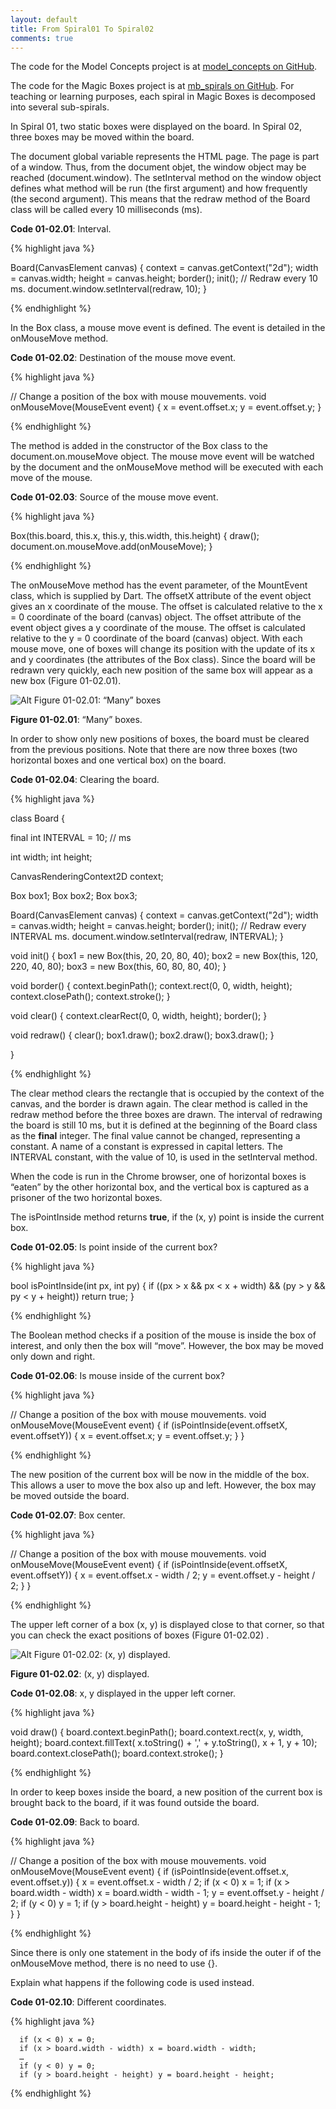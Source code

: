 ```yaml
---
layout: default
title: From Spiral01 To Spiral02
comments: true
---
```


The code for the Model Concepts project is at [model_concepts on GitHub](https://github.com/dzenanr/model_concepts).

The code for the Magic Boxes project is at [mb_spirals on GitHub](https://github.com/dzenanr/mb_spirals). For teaching or learning purposes, each spiral in Magic Boxes is decomposed into several sub-spirals. 

In Spiral 01, two static boxes were displayed on the board. In Spiral 02, three boxes may be moved within the board.

The document global variable represents the HTML page. The page is part of a window. Thus, from the document objet, the window object may be reached (document.window). The setInterval method on the window object defines what method will be run (the first argument) and how frequently (the second argument).  This means that the redraw method of the Board class will be called every 10 milliseconds (ms).

**Code 01-02.01**: Interval.

{% highlight java %}

  Board(CanvasElement canvas) {
    context = canvas.getContext("2d");
    width = canvas.width;
    height = canvas.height;
    border();
    init();
    // Redraw every 10 ms.
    document.window.setInterval(redraw, 10);
  }

{% endhighlight %}

In the Box class, a mouse move event is defined. The event is detailed in the onMouseMove method. 

**Code 01-02.02**: Destination of the mouse move event.

{% highlight java %}

  // Change a position of the box with mouse mouvements.
  void onMouseMove(MouseEvent event) {
    x = event.offset.x;
    y = event.offset.y;
  }

{% endhighlight %}

The method is added in the constructor of the Box class to the document.on.mouseMove object. The mouse move event will be watched by the document and the onMouseMove method will be executed with each move of the mouse.

**Code 01-02.03**: Source of the mouse move event.

{% highlight java %}

  Box(this.board, this.x, this.y, this.width, this.height) {
    draw();
    document.on.mouseMove.add(onMouseMove);
  }

{% endhighlight %}

The onMouseMove method has the event parameter, of the MountEvent class, which is supplied by Dart. The offsetX attribute of the event object gives an x coordinate of the mouse.  The offset is calculated relative to the x = 0 coordinate of the board (canvas) object. The offset attribute of the event object gives a y coordinate of the mouse.  The offset is calculated relative to the y = 0 coordinate of the board (canvas) object. With each mouse move, one of boxes will change its position with the update of its x and y coordinates (the attributes of the Box class).  Since the board will be redrawn very quickly, each new position of the same box will appear as a new box (Figure 01-02.01).

![Alt Figure 01-02.01: “Many” boxes](/img/s01s02/ManyBoxes.png)

**Figure 01-02.01**: “Many” boxes.

In order to show only new positions of boxes, the board must be cleared from the previous positions. Note that there are now three boxes (two horizontal boxes and one vertical box) on the board.

**Code 01-02.04**: Clearing the board.

{% highlight java %}

class Board {
  
  final int INTERVAL = 10; // ms
 
  int width;
  int height;
  
  CanvasRenderingContext2D context;
  
  Box box1;
  Box box2;
  Box box3;
  
  Board(CanvasElement canvas) {
    context = canvas.getContext("2d");
    width = canvas.width;
    height = canvas.height;
    border();
    init();
    // Redraw every INTERVAL ms.
    document.window.setInterval(redraw, INTERVAL);
  }
  
  void init() {
    box1 = new Box(this, 20, 20, 80, 40);
    box2 = new Box(this, 120, 220, 40, 80);
    box3 = new Box(this, 60, 80, 80, 40);
  }
  
  void border() {
    context.beginPath();
    context.rect(0, 0, width, height);
    context.closePath();
    context.stroke();
  }
  
  void clear() {
    context.clearRect(0, 0, width, height);
    border();
  } 
  
  void redraw() {
    clear(); 
    box1.draw();
    box2.draw();
    box3.draw();
  }

}

{% endhighlight %}

The clear method clears the rectangle that is occupied by the context of the canvas, and the border is drawn again. The clear method is called in the redraw method before the three boxes are drawn. The interval of redrawing the board is still 10 ms, but it is defined at the beginning of the Board class as the **final** integer. The final value cannot be changed, representing a constant. A name of a constant is expressed in capital letters. The INTERVAL constant, with the value of 10, is used in the setInterval method.

When the code is run in the Chrome browser, one of horizontal boxes is “eaten” by the other horizontal box, and the vertical box is captured as a prisoner of the two horizontal boxes.

The isPointInside method returns **true**, if the (x, y) point is inside the current box.

**Code 01-02.05**: Is point inside of the current box?

{% highlight java %}

  bool isPointInside(int px, int py) {
    if ((px > x && px < x + width) && (py > y && py < y + height))
      return true;
  }

{% endhighlight %}

The Boolean method checks if a position of the mouse is inside the box of interest, and only then the box will “move”. However, the box may be moved only down and right.

**Code 01-02.06**: Is mouse inside of the current box?

{% highlight java %}

  // Change a position of the box with mouse mouvements.
  void onMouseMove(MouseEvent event) {
    if (isPointInside(event.offsetX, event.offsetY)) {
      x = event.offset.x;
      y = event.offset.y;
    }
  }

{% endhighlight %}

The new position of the current box will be now in the middle of the box. This allows a user to move the box also up and left. However, the box may be moved outside the board. 

**Code 01-02.07**: Box center.

{% highlight java %}

  // Change a position of the box with mouse mouvements.
  void onMouseMove(MouseEvent event) {
    if (isPointInside(event.offsetX, event.offsetY)) {
      x = event.offset.x - width / 2;
      y = event.offset.y - height / 2;
    }
  }

{% endhighlight %}

The upper left corner of a box (x, y) is displayed close to that corner, so that you can check the exact positions of boxes (Figure 01-02.02) .

![Alt Figure 01-02.02: (x, y) displayed.](/img/s01s02/xyDisplayed.png)

**Figure 01-02.02**: (x, y) displayed.

**Code 01-02.08**: x, y displayed in the upper left corner.

{% highlight java %}

  void draw() {
    board.context.beginPath();
    board.context.rect(x, y, width, height);
    board.context.fillText(
      x.toString() + ',' + y.toString(), x + 1, y + 10);
    board.context.closePath();
    board.context.stroke();
  }

{% endhighlight %}

In order to keep boxes inside the board, a new position of the current box is brought back to the board, if it was found outside the board.

**Code 01-02.09**: Back to board.

{% highlight java %}

  // Change a position of the box with mouse mouvements.
  void onMouseMove(MouseEvent event) {
    if (isPointInside(event.offset.x, event.offset.y)) {
      x = event.offset.x - width / 2;
      if (x < 0) x = 1;
      if (x > board.width - width) x = board.width - width - 1;
      y = event.offset.y - height / 2;
      if (y < 0) y = 1;
      if (y > board.height - height) y = board.height - height - 1;
    }
  }

{% endhighlight %}

Since there is only one statement in the body of ifs inside the outer if of the onMouseMove method, there is no need to use {}.

Explain what happens if the following code is used instead.

**Code 01-02.10**: Different coordinates.

{% highlight java %}

      if (x < 0) x = 0;
      if (x > board.width - width) x = board.width - width;
      …
      if (y < 0) y = 0;
      if (y > board.height - height) y = board.height - height;

{% endhighlight %}


